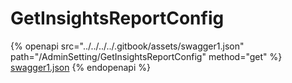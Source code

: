 # GetInsightsReportConfig

{% openapi src="../../../../.gitbook/assets/swagger1.json" path="/AdminSetting/GetInsightsReportConfig" method="get" %}
[swagger1.json](../../../../.gitbook/assets/swagger1.json)
{% endopenapi %}
